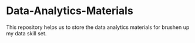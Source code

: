 # Data-Analytics-Materials
This repository helps us to store the data analytics materials for brushen up my data skill set. 
